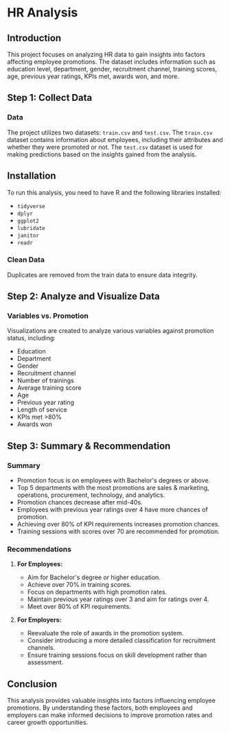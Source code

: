 # HR Analysis

## Introduction

This project focuses on analyzing HR data to gain insights into factors affecting employee promotions. The dataset includes information such as education level, department, gender, recruitment channel, training scores, age, previous year ratings, KPIs met, awards won, and more.

## Step 1: Collect Data

### Data
The project utilizes two datasets: `train.csv` and `test.csv`. The `train.csv` dataset contains information about employees, including their attributes and whether they were promoted or not. The `test.csv` dataset is used for making predictions based on the insights gained from the analysis.

## Installation
To run this analysis, you need to have R and the following libraries installed:

- `tidyverse`
- `dplyr`
- `ggplot2`
- `lubridate`
- `janitor`
- `readr`

### Clean Data
Duplicates are removed from the train data to ensure data integrity.

## Step 2: Analyze and Visualize Data

### Variables vs. Promotion
Visualizations are created to analyze various variables against promotion status, including:
- Education
- Department
- Gender
- Recruitment channel
- Number of trainings
- Average training score
- Age
- Previous year rating
- Length of service
- KPIs met >80%
- Awards won

## Step 3: Summary & Recommendation

### Summary
- Promotion focus is on employees with Bachelor's degrees or above.
- Top 5 departments with the most promotions are sales & marketing, operations, procurement, technology, and analytics.
- Promotion chances decrease after mid-40s.
- Employees with previous year ratings over 4 have more chances of promotion.
- Achieving over 80% of KPI requirements increases promotion chances.
- Training sessions with scores over 70 are recommended for promotion.

### Recommendations
1. **For Employees:**
   - Aim for Bachelor's degree or higher education.
   - Achieve over 70% in training scores.
   - Focus on departments with high promotion rates.
   - Maintain previous year ratings over 3 and aim for ratings over 4.
   - Meet over 80% of KPI requirements.

2. **For Employers:**
   - Reevaluate the role of awards in the promotion system.
   - Consider introducing a more detailed classification for recruitment channels.
   - Ensure training sessions focus on skill development rather than assessment.

## Conclusion

This analysis provides valuable insights into factors influencing employee promotions. By understanding these factors, both employees and employers can make informed decisions to improve promotion rates and career growth opportunities.

